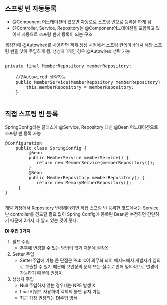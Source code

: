 ## 스프링 빈 자동등록
- @Component 어노테이션이 있으면 자동으로 스프링 빈으로 등록을 하게 됨
- @Controller, Service, Repository는 @Component어노테이션을 포함하고 있어서 자동으로 스프링 빈에 등록이 되는 구조

생성자에 @Autowired를 사용하면 객체 생성 시점에서 스프링 컨테이너에서 해당 스프링 빈을 찾아 주입하게 됨.
생성자 1개인 경우 @Autowired 생략 가능
<pre>

private final MemberRepository memberRepository;

    //@Autowired 생략가능
    public MemberService(MemberRepository memberRepository) {
        this.memberRepository = memberRepository;
    }

</pre>

## 직접 스프링 빈 등록
SpringConfig라는 클래스에 @Service, Repository 대신 @Bean 어노테이션으로 스프링 빈 등록 가능 
<pre>
@Configuration
    public class SpringConfig {
         @Bean
         public MemberService memberService() {
            return new MemberService(memberRepository());
         }
         @Bean
         public MemberRepository memberRepository() {
            return new MemoryMemberRepository();
     }
}

</pre>

개발 과정에서 Repository 변경해야되면 직접 스프링 빈 등록한 코드에서는 Service난 controller를 건드릴 필요 없이 Spring Config에 등록된 Bean만 수정하면 간단하기 때문에 2가지
다 알고 있는 것이 좋다.


**DI 주입 3가지**

1. 필드 주입
     - 추후에 변경할 수 있는 방법이 없기 때문에 권장X
2. Setter 주입
     - Setter주입에 가능 큰 단점은 Public이 의무화 되어 메서드에서 개발자가 임의로 호출할 수 있기 때문에 보안상의 문제 또는 실수로 인해 임의적으로 변경이 가능하기 때문에 권장X
3. 생성자 주입
      - Null 주입하지 않는 경우네는 NPE 발생 X
      - final 키워드 사용하여 객체의 불변 유지 가능
      - 최근 가장 권장되는 DI주입 방식
